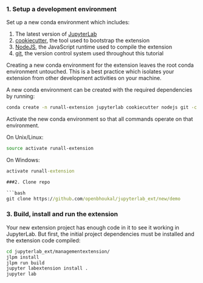 ### 1. Setup a development environment

Set up a new conda environment which includes:
1. The latest version of [JupyterLab](https://github.com/jupyterlab/jupyterlab)
2. [cookiecutter](https://github.com/audreyr/cookiecutter), the tool used to bootstrap the extension
3. [NodeJS](https://nodejs.org/en/), the JavaScript runtime used to compile the extension
4. [git](https://git-scm.com/), the version control system used throughout this tutorial

Creating a new conda environment for the extension leaves the root conda environment
untouched. This is a best practice which isolates your extension from other development
activities on your machine.

A new conda environment can be created with the required dependencies by running:
```bash
conda create -n runall-extension jupyterlab cookiecutter nodejs git -c conda-forge
```

Activate the new conda environment so that all commands operate on that environment.

On Unix/Linux:
```bash
source activate runall-extension
```

On Windows:
```cmd
activate runall-extension

###2. Clone repo

```bash
git clone https://github.com/openbhoukal/jupyterlab_ext/new/demo
```

### 3. Build, install and run the extension

Your new extension project has enough code in it to see it working in JupyterLab.
But first, the initial project dependencies must be installed and the extension
code compiled:

```bash
cd jupyterlab_ext/managementextension/
jlpm install
jlpm run build
jupyter labextension install .
jupyter lab
```






